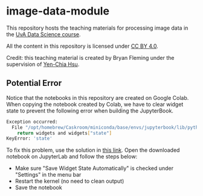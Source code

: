 # image-data-module
This repository hosts the teaching materials for processing image data in the [UvA Data Science course](https://multix.io/data-science-book-uva/).

All the content in this repository is licensed under [CC BY 4.0](https://creativecommons.org/licenses/by/4.0/).

Credit: this teaching material is created by Bryan Fleming under the supervision of [Yen-Chia Hsu](https://github.com/yenchiah).

## Potential Error

Notice that the notebooks in this repository are created on Google Colab.
When copying the notebook created by Colab, we have to clear widget state to prevent the following error when building the JupyterBook.
```sh
Exception occurred:
  File "/opt/homebrew/Caskroom/miniconda/base/envs/jupyterbook/lib/python3.10/site-packages/jupyter_sphinx/execute.py", line 300, in contains_widgets
    return widgets and widgets["state"]
KeyError: 'state'
```

To fix this problem, use the solution in [this link](https://github.com/jupyter-widgets/ipywidgets/issues/2867#issuecomment-625418996).
Open the downloaded notebook on JupyterLab and follow the steps below:
- Make sure "Save Widget State Automatically" is checked under "Settings" in the menu bar
- Restart the kernel (no need to clean output)
- Save the notebook
